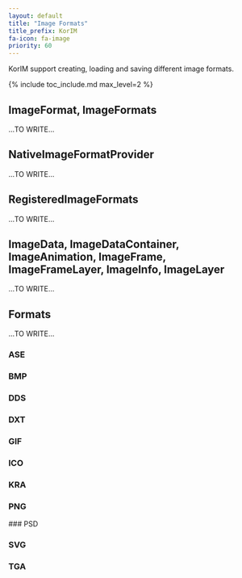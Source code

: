 ```yaml
---
layout: default
title: "Image Formats"
title_prefix: KorIM
fa-icon: fa-image
priority: 60
---
```


KorIM support creating, loading and saving different image formats.

{% include toc_include.md max_level=2 %}

## ImageFormat, ImageFormats

...TO WRITE...

## NativeImageFormatProvider

...TO WRITE...

## RegisteredImageFormats

...TO WRITE...

## ImageData, ImageDataContainer, ImageAnimation, ImageFrame, ImageFrameLayer, ImageInfo, ImageLayer

...TO WRITE...

## Formats

...TO WRITE...

### ASE

### BMP

### DDS

### DXT

### GIF

### ICO

### KRA

### PNG

### PSD

### SVG

### TGA